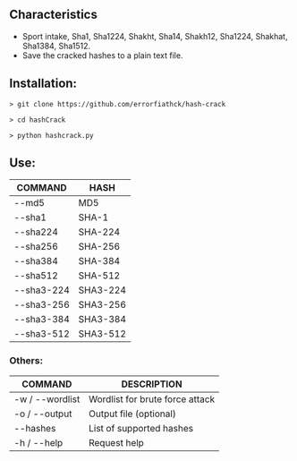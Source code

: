 
## Characteristics
- Sport intake, Sha1, Sha1224, Shakht, Sha14, Shakh12, Sha1224, Shakhat, Sha1384, Sha1512.
- Save the cracked hashes to a plain text file.


## Installation:
```
> git clone https://github.com/errorfiathck/hash-crack

> cd hashCrack

> python hashcrack.py
```

## Use:
| COMMAND | HASH |
| ------------- | ------------- |
| --md5 | MD5  |
| --sha1  | SHA-1  |
| --sha224  | SHA-224  |
| --sha256  | SHA-256  |
| --sha384  | SHA-384  |
| --sha512  | SHA-512  |
| --sha3-224  | SHA3-224  |
| --sha3-256  | SHA3-256  |
| --sha3-384  | SHA3-384  |
| --sha3-512  | SHA3-512  |

### Others:
| COMMAND | DESCRIPTION |
| ------------- | ------------- |
| -w / --wordlist | Wordlist for brute force attack |
| -o / --output | Output file (optional) |
| --hashes | List of supported hashes |
| -h / --help | Request help |
